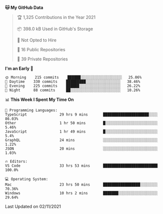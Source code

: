 <!--START_SECTION:waka-->
**🐱 My GitHub Data** 

> 🏆 1,325 Contributions in the Year 2021
 > 
> 📦 398.0 kB Used in GitHub's Storage 
 > 
> 🚫 Not Opted to Hire
 > 
> 📜 16 Public Repositories 
 > 
> 🔑 39 Private Repositories  
 > 
**I'm an Early 🐤** 

```text
🌞 Morning    215 commits    ██████░░░░░░░░░░░░░░░░░░░   25.06% 
🌆 Daytime    330 commits    █████████░░░░░░░░░░░░░░░░   38.46% 
🌃 Evening    225 commits    ██████░░░░░░░░░░░░░░░░░░░   26.22% 
🌙 Night      88 commits     ██░░░░░░░░░░░░░░░░░░░░░░░   10.26%

```


📊 **This Week I Spent My Time On** 

```text
💬 Programming Languages: 
TypeScript               29 hrs 9 mins       █████████████████████░░░░   86.03% 
Other                    1 hr 50 mins        █░░░░░░░░░░░░░░░░░░░░░░░░   5.46% 
JavaScript               1 hr 49 mins        █░░░░░░░░░░░░░░░░░░░░░░░░   5.4% 
GraphQL                  24 mins             ░░░░░░░░░░░░░░░░░░░░░░░░░   1.22% 
JSON                     20 mins             ░░░░░░░░░░░░░░░░░░░░░░░░░   1.03%

🔥 Editors: 
VS Code                  33 hrs 53 mins      █████████████████████████   100.0%

💻 Operating System: 
Mac                      23 hrs 50 mins      █████████████████░░░░░░░░   70.36% 
Windows                  10 hrs 2 mins       ███████░░░░░░░░░░░░░░░░░░   29.64%

```


 Last Updated on 02/11/2021
<!--END_SECTION:waka-->

